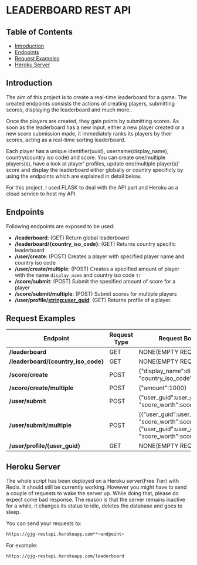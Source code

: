 # LEADERBOARD REST API

## Table of Contents
- [Introduction](#introduction)
- [Endpoints](#endpoints)
- [Request Examples](#request-examples)
- [Heroku Server](#heroku-server)

## Introduction

The aim of this project is to create a real-time leaderboard for a game. The created endpoints consists the actions of creating players, submitting scores,
displaying the leaderboard and much more.. 

Once the players are created, they gain points by submitting scores. As soon as the leaderboard has a new input, either a new player created or a new score submission made,
it immediately ranks its players by their scores, acting as a real-time sorting leaderboard.

Each player has a unique identifier(uuid), username(display_name), country(country iso code) and score. You can create one/multiple players(s), have a look at 
player' profiles, update one/multiple player(s)' score and display the leaderboard either globally or country specificly by using the endpoints which are explained in detail below.

For this project, I used FLASK to deal with the API part and Heroku as a cloud service to host my API.

## Endpoints

Following endpoints are exposed to be used:

- **/leaderboard**: (GET) Return global leaderboard
- **/leaderboard/{country_iso_code}**: (GET) Returns country specific leaderboard
- **/user/create**: (POST) Creates a player with specified player name and country iso code
- **/user/create/multiple**: (POST) Creates a specified amount of player with the name `display_name` and country iso code `tr`
- **/score/submit**: (POST) Submit the specified amount of score for a player
- **/score/submit/multiple**: (POST) Submit scores for multiple players
- **/user/profile/<string:user_guid>**: (GET) Returns profile of a player.

## Request Examples

| Endpoint      | Request Type | Request Body Example |
| ----------- | ----------- | --- |
| **/leaderboard** | GET   | NONE(EMPTY REQUEST)|
| **/leaderboard/{country_iso_code}**   | GET | NONE(EMPTY REQUEST) |
| **/score/create** | POST | {"display_name":display_name, "country_iso_code":country_iso_code}|
| **/score/create/multiple**| POST        | {"amount":1000} |
| **/user/submit** | POST  | {"user_guid":user_guid, "score_worth":score_worth}|
| **/user/submit/multiple** | POST  | [{"user_guid":user_guid, "score_worth":score_worth},{"user_guid":user_guid, "score_worth":score_worth}, ...] |
| **/user/profile/{user_guid}** | GET  | NONE(EMPTY REQUEST) |

## Heroku Server
The whole script has been deployed on a Heroku server(Free Tier) with Redis. It should still be currently working. However you might have to send a couple of requests to wake the server up. While doing that, please do expect some bad response. The reason is that the server remains inactive for a while, it changes its status to idle, deletes the database and goes to sleep. 

You can send your requests to: 
```bash
https://gjg-restapi.herokuapp.com**<endpoint>
```

For example:
```bash
https://gjg-restapi.herokuapp.com/leaderboard
```